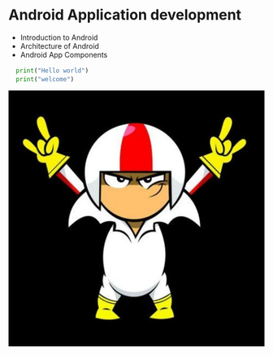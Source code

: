 # Android Application development

 - Introduction to Android
 - Architecture of Android
 - Android App Components
 
 ```python
   print("Hello world")
   print("welcome")
 
 ```
<img src="https://raw.githubusercontent.com/ithihasmekala/Document-Files-08-08-2020/master/1c43c04db0aa63b6865731cc43e8f439.jpg">
